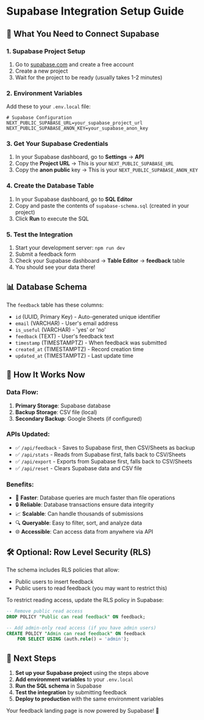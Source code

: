 # Supabase Integration Setup Guide

## 🚀 **What You Need to Connect Supabase**

### 1. **Supabase Project Setup**
1. Go to [supabase.com](https://supabase.com) and create a free account
2. Create a new project
3. Wait for the project to be ready (usually takes 1-2 minutes)

### 2. **Environment Variables**
Add these to your `.env.local` file:

```env
# Supabase Configuration
NEXT_PUBLIC_SUPABASE_URL=your_supabase_project_url
NEXT_PUBLIC_SUPABASE_ANON_KEY=your_supabase_anon_key
```

### 3. **Get Your Supabase Credentials**
1. In your Supabase dashboard, go to **Settings** → **API**
2. Copy the **Project URL** → This is your `NEXT_PUBLIC_SUPABASE_URL`
3. Copy the **anon public** key → This is your `NEXT_PUBLIC_SUPABASE_ANON_KEY`

### 4. **Create the Database Table**
1. In your Supabase dashboard, go to **SQL Editor**
2. Copy and paste the contents of `supabase-schema.sql` (created in your project)
3. Click **Run** to execute the SQL

### 5. **Test the Integration**
1. Start your development server: `npm run dev`
2. Submit a feedback form
3. Check your Supabase dashboard → **Table Editor** → **feedback** table
4. You should see your data there!

## 📊 **Database Schema**

The `feedback` table has these columns:
- `id` (UUID, Primary Key) - Auto-generated unique identifier
- `email` (VARCHAR) - User's email address
- `is_useful` (VARCHAR) - 'yes' or 'no'
- `feedback` (TEXT) - User's feedback text
- `timestamp` (TIMESTAMPTZ) - When feedback was submitted
- `created_at` (TIMESTAMPTZ) - Record creation time
- `updated_at` (TIMESTAMPTZ) - Last update time

## 🔄 **How It Works Now**

### **Data Flow:**
1. **Primary Storage**: Supabase database
2. **Backup Storage**: CSV file (local)
3. **Secondary Backup**: Google Sheets (if configured)

### **APIs Updated:**
- ✅ `/api/feedback` - Saves to Supabase first, then CSV/Sheets as backup
- ✅ `/api/stats` - Reads from Supabase first, falls back to CSV/Sheets
- ✅ `/api/export` - Exports from Supabase first, falls back to CSV/Sheets
- ✅ `/api/reset` - Clears Supabase data and CSV file

### **Benefits:**
- 🚀 **Faster**: Database queries are much faster than file operations
- 🔒 **Reliable**: Database transactions ensure data integrity
- 📈 **Scalable**: Can handle thousands of submissions
- 🔍 **Queryable**: Easy to filter, sort, and analyze data
- 🌐 **Accessible**: Can access data from anywhere via API

## 🛠️ **Optional: Row Level Security (RLS)**

The schema includes RLS policies that allow:
- Public users to insert feedback
- Public users to read feedback (you may want to restrict this)

To restrict reading access, update the RLS policy in Supabase:
```sql
-- Remove public read access
DROP POLICY "Public can read feedback" ON feedback;

-- Add admin-only read access (if you have admin users)
CREATE POLICY "Admin can read feedback" ON feedback
    FOR SELECT USING (auth.role() = 'admin');
```

## 🎯 **Next Steps**

1. **Set up your Supabase project** using the steps above
2. **Add environment variables** to your `.env.local`
3. **Run the SQL schema** in Supabase
4. **Test the integration** by submitting feedback
5. **Deploy to production** with the same environment variables

Your feedback landing page is now powered by Supabase! 🎉
